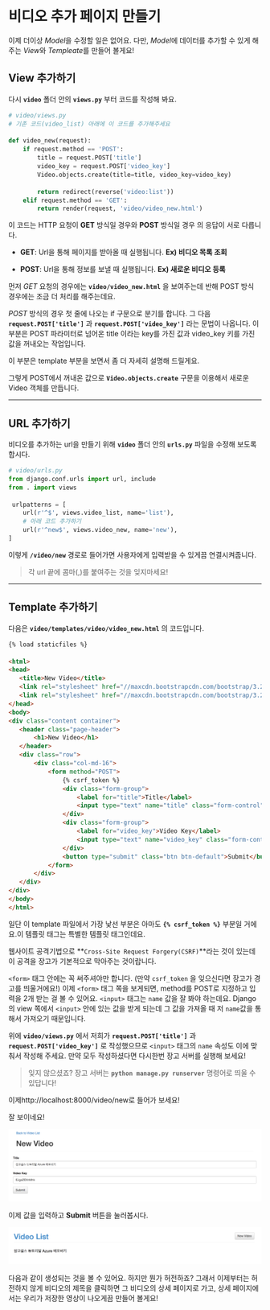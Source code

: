 # 비디오 추가 페이지 만들기

이제 더이상 *Model*을 수정할 일은 없어요. 다만, *Model*에 데이터를 추가할 수 있게 해주는 *View*와 *Templeate*를 만들어 볼게요!

## View 추가하기

다시 **`video`** 폴더 안의 **`views.py`** 부터 코드를 작성해 봐요.

```py
# video/views.py
# 기존 코드(video_list) 아래에 이 코드를 추가해주세요

def video_new(request):
    if request.method == 'POST':
        title = request.POST['title']
        video_key = request.POST['video_key']
        Video.objects.create(title=title, video_key=video_key)

        return redirect(reverse('video:list')) 
    elif request.method == 'GET':
        return render(request, 'video/video_new.html')
```

이 코드는 HTTP 요청이 **GET** 방식일 경우와 **POST** 방식일 경우 의 응답이 서로 다릅니다.

- **GET**: Url을 통해 페이지를 받아올 때 실행됩니다. **Ex) 비디오 목록 조회**

- **POST**: Url을 통해 정보를 보낼 때 실행됩니다. **Ex) 새로운 비디오 등록**

먼저 *GET* 요청의 경우에는 **`video/video_new.html`** 을 보여주는데 반해 POST 방식 경우에는 조금 더 처리를 해주는데요.

*POST* 방식의 경우 첫 줄에 나오는 if 구문으로 분기를 합니다. 그 다음 **`request.POST['title']`** 과 **`request.POST['video_key']`** 라는 문법이 나옵니다. 이 부분은 POST 파라미터로 넘어온 title 이라는 key를 가진 값과 video_key 키를 가진 값을 꺼내오는 작업입니다.

이 부분은 template 부분을 보면서 좀 더 자세히 설명해 드릴게요.

그렇게 POST에서 꺼내온 값으로 **`Video.objects.create`** 구문을 이용해서 새로운 Video 객체를 만듭니다.

---

## URL 추가하기

비디오를 추가하는 url을 만들기 위해 **`video`** 폴더 안의 **`urls.py`** 파일을 수정해 보도록 합시다.

```py
# video/urls.py
from django.conf.urls import url, include
from . import views

 urlpatterns = [
    url(r'^$', views.video_list, name='list'),
    # 아래 코드 추가하기
    url(r'^new$', views.video_new, name='new'),
]
```

이렇게 **`/video/new`** 경로로 들어가면 사용자에게 입력받을 수 있게끔 연결시켜줍니다.

> 각 url 끝에 콤마(,)를 붙여주는 것을 잊지마세요!

---

## Template 추가하기

다음은 **`video/templates/video/video_new.html`** 의 코드입니다.

 ```html
{% load staticfiles %}

<html>
<head>
    <title>New Video</title>
    <link rel="stylesheet" href="//maxcdn.bootstrapcdn.com/bootstrap/3.2.0/css/bootstrap.min.css">
    <link rel="stylesheet" href="//maxcdn.bootstrapcdn.com/bootstrap/3.2.0/css/bootstrap-theme.min.css">
</head>
<body>
<div class="content container">
    <header class="page-header">
        <h1>New Video</h1>
    </header>
    <div class="row">
        <div class="col-md-16">
            <form method="POST">
                {% csrf_token %}
                <div class="form-group">
                    <label for="title">Title</label>
                    <input type="text" name="title" class="form-control" id="title" placeholder="Title">
                </div>
                <div class="form-group">
                    <label for="video_key">Video Key</label>
                    <input type="text" name="video_key" class="form-control" id="video_key" placeholder="Video Key">
                </div>
                <button type="submit" class="btn btn-default">Submit</button>
            </form>
        </div>
    </div>
</div>
</body>
</html>
```

일단 이 template 파일에서 가장 낯선 부분은 아마도 **`{% csrf_token %}`** 부분일 거에요.이 템플릿 태그는 특별한 템플릿 태그인데요.

웹사이트 공격기법으로 **`Cross-Site Request Forgery(CSRF)`**라는 것이 있는데 이 공격을 장고가 기본적으로 막아주는 것이랍니다.

`<form>` 태그 안에는 꼭 써주셔야만 합니다. (만약 `csrf_token` 을 잊으신다면 장고가 경고를 띄울거에요!) 이제 `<form>` 태그 쪽을 보게되면, method를 POST로 지정하고 입력을 2개 받는 걸 볼 수 있어요. `<input>` 태그는 `name` 값을 잘 봐야 하는데요. Django의 view 쪽에서 `<input>` 안에 있는 값을 받게 되는데 그 값을 가져올 때 저 `name`값을 통해서 가져오기 때문입니다.

위에 **`video/views.py`** 에서 저희가 **`request.POST['title']`** 과 **`request.POST['video_key']`** 로 작성했으므로 `<input>` 태그의 `name` 속성도 이에 맞춰서 작성해 주세요. 만약 모두 작성하셨다면 다시한번 장고 서버를 실행해 보세요!

> 잊지 않으셨죠? 장고 서버는 **`python manage.py runserver`** 명령어로 띄울 수 있답니다!

이제http://localhost:8000/video/new로 들어가 보세요!

잘 보이네요!

![](/assets/fill-input-new-video.png)

이제 값을 입력하고 **Submit** 버튼을 눌러봅시다.

![](/assets/complete-video-list.png)

다음과 같이 생성되는 것을 볼 수 있어요. 하지만 뭔가 허전하죠? 그래서 이제부터는 허전하지 않게 비디오의 제목을 클릭하면 그 비디오의 상세 페이지로 가고, 상세 페이지에서는 우리가 저장한 영상이 나오게끔 만들어 볼게요!